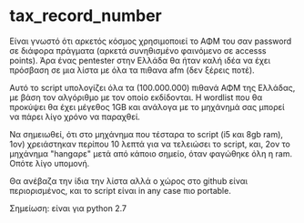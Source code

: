# tax_record_number

Είναι γνωστό ότι αρκετός κόσμος χρησιμοποιεί το ΑΦΜ του σαν password σε διάφορα πράγματα 
(αρκετά συνηθισμένο φαινόμενο σε accesss points).
Άρα ένας pentester στην Ελλάδα θα ήταν καλή ιδέα να έχει πρόσβαση σε μια λίστα με όλα τα πιθανα afm (δεν ξέρεις ποτέ).  

Αυτό το script υπολογίζει όλα τα (100.000.000) πιθανά ΑΦΜ της Ελλάδας, με βάση τον αλγόριθμο με τον οποίο εκδίδονται. 
Η wordlist που θα προκύψει θα έχει μέγεθος 1GB και ανάλογα με το μηχάνημά σας μπορεί να πάρει λίγο χρόνο να παραχθεί.

Να σημειωθεί, ότι στο μηχάνημα που τέσταρα το script (i5 και 8gb ram), 
1ον) χρειάστηκαν περίπου 10 λεπτά για να τελειώσει τo script, και, 
2ον το μηχάνημα "hangαρε" μετά από κάποιο σημείο, όταν φαγώθηκε όλη η ram. 
Οπότε λίγο υπομονή.

Θα ανέβαζα την ίδια την λίστα αλλά ο χώρος στο github είναι περιορισμένος, και το script είναι in any case πιο portable.

Σημείωση: είναι για python 2.7
